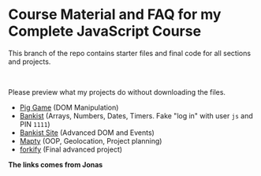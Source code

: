 # Course Material and FAQ for my Complete JavaScript Course

This branch of the repo contains starter files and final code for all sections and projects.

<br>

Please preview what my projects do without downloading the files.

-   [Pig Game](https://pig-game-v2.netlify.app) (DOM Manipulation)
-   [Bankist](https://bankist.netlify.app/) (Arrays, Numbers, Dates, Timers. Fake "log in" with user `js` and PIN `1111`)
-   [Bankist Site](https://bankist-dom.netlify.app/) (Advanced DOM and Events)
-   [Mapty](https://mapty.netlify.app/) (OOP, Geolocation, Project planning)
-   [forkify](https://forkify-v2.netlify.app/) (Final advanced project)

**The links comes from Jonas**

